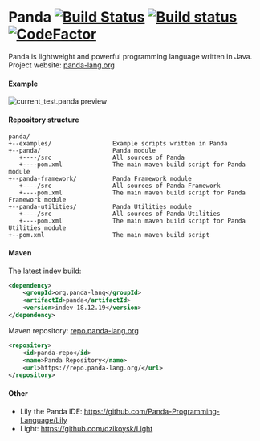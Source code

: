 # Panda [![Build Status](https://travis-ci.org/Panda-Programming-Language/Panda.svg?branch=master)](https://travis-ci.org/Panda-Programming-Language/Panda) [![Build status](https://ci.appveyor.com/api/projects/status/gpkf5t7v3b3wepcl?svg=true)](https://ci.appveyor.com/project/Panda-Programming-Language/panda) [![CodeFactor](https://www.codefactor.io/repository/github/panda-programming-language/panda/badge)](https://www.codefactor.io/repository/github/panda-programming-language/panda)
Panda is lightweight and powerful programming language written in Java.<br>
Project website: [panda-lang.org](https://panda-lang.org/)

#### Example
![current_test.panda preview](https://panda-lang.org/screenshot/4XEbOCn8.png)

#### Repository structure
```
panda/
+--examples/                 Example scripts written in Panda
+--panda/                    Panda module
   +----/src                 All sources of Panda
   +----pom.xml              The main maven build script for Panda module
+--panda-framework/          Panda Framework module
   +----/src                 All sources of Panda Framework
   +----pom.xml              The main maven build script for Panda Framework module
+--panda-utilities/          Panda Utilities module
   +----/src                 All sources of Panda Utilities
   +----pom.xml              The main maven build script for Panda Utilities module
+--pom.xml                   The main maven build script
```

#### Maven
The latest indev build:

```xml
<dependency>
    <groupId>org.panda-lang</groupId>
    <artifactId>panda</artifactId>
    <version>indev-18.12.19</version>
</dependency>
```

Maven repository: [repo.panda-lang.org](https://repo.panda-lang.org/)

```xml
<repository>
    <id>panda-repo</id>
    <name>Panda Repository</name>
    <url>https://repo.panda-lang.org/</url>
</repository>
```

#### Other
- Lily the Panda IDE: https://github.com/Panda-Programming-Language/Lily <br>
- Light: https://github.com/dzikoysk/Light
